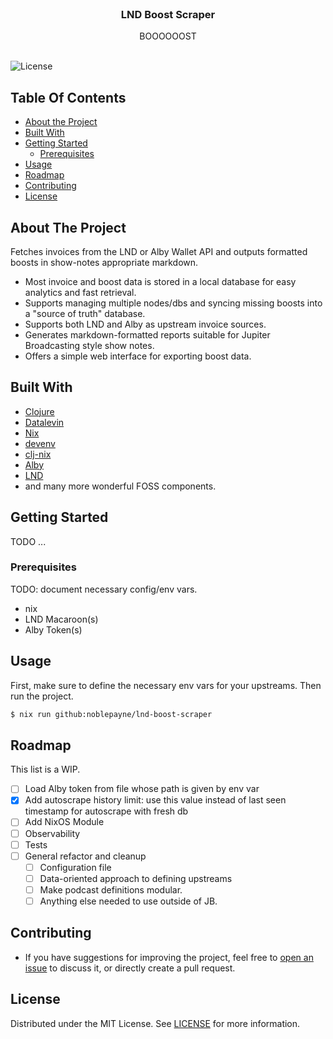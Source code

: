 <br/>
<p align="center">
  <h3 align="center">LND Boost Scraper</h3>

  <p align="center">
    BOOOOOOST
    <br/>
    <br/>
  </p>
</p>

![License](https://img.shields.io/github/license/noblepayne/lnd-boost-scraper) 

## Table Of Contents

* [About the Project](#about-the-project)
* [Built With](#built-with)
* [Getting Started](#getting-started)
  * [Prerequisites](#prerequisites)
* [Usage](#usage)
* [Roadmap](#roadmap)
* [Contributing](#contributing)
* [License](#license)

## About The Project
Fetches invoices from the LND or Alby Wallet API and outputs formatted boosts in show-notes appropriate markdown. 

- Most invoice and boost data is stored in a local database for easy analytics and fast retrieval.
- Supports managing multiple nodes/dbs and syncing missing boosts into a "source of truth" database.
- Supports both LND and Alby as upstream invoice sources.
- Generates markdown-formatted reports suitable for Jupiter Broadcasting style show notes.
- Offers a simple web interface for exporting boost data.

## Built With

* [Clojure](https://clojure.org)
* [Datalevin](https://github.com/juji-io/datalevin)
* [Nix](https://nixos.org/)
* [devenv](https://devenv.sh/)
* [clj-nix](https://github.com/jlesquembre/clj-nix)
* [Alby](https://getalby.com)
* [LND](https://github.com/lightningnetwork/lnd)
* and many more wonderful FOSS components.

## Getting Started
TODO ...

### Prerequisites
TODO: document necessary config/env vars.
- nix
- LND Macaroon(s)
- Alby Token(s)

## Usage
First, make sure to define the necessary env vars for your upstreams. Then run the project.

```sh
$ nix run github:noblepayne/lnd-boost-scraper
```

## Roadmap
This list is a WIP.

- [ ] Load Alby token from file whose path is given by env var
- [x] Add autoscrape history limit: use this value instead of last seen timestamp for autoscrape with fresh db
- [ ] Add NixOS Module
- [ ] Observability
- [ ] Tests
- [ ] General refactor and cleanup
  - [ ] Configuration file
  - [ ] Data-oriented approach to defining upstreams
  - [ ] Make podcast definitions modular.
  - [ ] Anything else needed to use outside of JB.

## Contributing

* If you have suggestions for improving the project, feel free to [open an issue](https://github.com/noblepayne/lnd-boost-scraper/issues/new) to discuss it, or directly create a pull request.

## License

Distributed under the MIT License. See [LICENSE](https://github.com/noblepayne/lnd-boost-scraper/blob/main/LICENSE.md) for more information.
